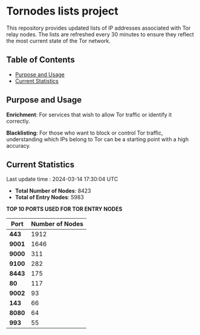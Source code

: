 # Tornodes lists project

This repository provides updated lists of IP addresses associated with Tor relay nodes. The lists are refreshed every 30 minutes to ensure they reflect the most current state of the Tor network.

## Table of Contents

- [Purpose and Usage](#purpose-and-usage)
- [Current Statistics](#current-statistics)


## Purpose and Usage

**Enrichment**: For services that wish to allow Tor traffic or identify it correctly.

**Blacklisting**: For those who want to block or control Tor traffic, understanding which IPs belong to Tor can be a starting point with a high accuracy.

## Current Statistics

Last update time : 2024-03-14 17:30:04 UTC

- **Total Number of Nodes**: 8423
- **Total of Entry Nodes**: 5983

**TOP 10 PORTS USED FOR TOR ENTRY NODES**

| **Port** | **Number of Nodes** |
|------|-----------------|
| **443**   | 1912  |
| **9001**   | 1646  |
| **9000**   | 311  |
| **9100**   | 282  |
| **8443**   | 175  |
| **80**   | 117  |
| **9002**   | 93  |
| **143**   | 66  |
| **8080**   | 64  |
| **993**   | 55  |


